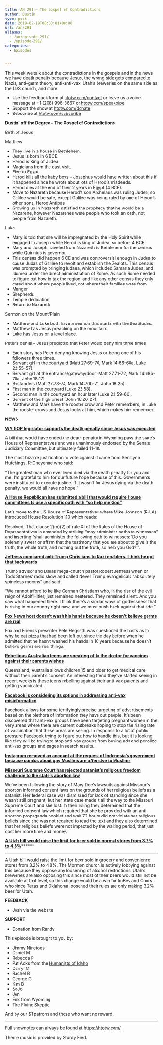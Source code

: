 ```yaml
---
title: AN 291 – The Gospel of Contradictions
author: Dustin
type: post
date: 2019-02-19T08:00:01+00:00
url: /an/291
aliases:
  - /an/episode-291/
  - /episode-291/
categories:
  - Episodes


---
```

<div id="buzzsprout-player-10552818"></div><script src="https://www.buzzsprout.com/1983601/10552818-episode-291-the-gospel-of-contradictions.js?container_id=buzzsprout-player-10552818&player=small" type="text/javascript" charset="utf-8"></script>

This week we talk about the contradictions in the gospels and in the news we have death penalty because Jesus, the wrong side gets compared to Nazis, anti-germ theory, anti-anti-vax, Utah&#8217;s breweries on the same side as the LDS church, and more.

<!--more-->

 * Use the feedback form at [htotw.com/contact](https://htotw.com/contact) or leave us a voice message at +1 (208) 996-8667 or <a href="https://htotw.com/speakpipe" target="_blank" rel="noopener">htotw.com/speakpipe</a>
 * Support the show at <a href="https://htotw.com/donate" target="_blank" rel="noopener">htotw.com/donate</a>
 * Subscribe at <a href="https://htotw.com/subscribe" target="_blank" rel="noopener">htotw.com/subscribe</a>

**Dustin’ off the Degree &#8211; The Gospel of Contradictions**

Birth of Jesus

Matthew

  * They live in a house in Bethlehem.
  * Jesus is born in 6 BCE.
  * Herod is King of Judea.
  * Magicians from the east visit.
  * Flee to Egypt.
  * Herod kills all the baby boys &#8211; Josephus would have written about this if it happened since he wrote about lots of Herod’s misdeeds.
  * Herod dies at the end of their 2 years in Egypt (4 BCE).
  * Move to Nazareth because Herod’s son Archelaus was ruling Judea, so Galilee would be safe, except Galilee was being ruled by one of Herod’s other sons, Herod Antipas.
  * Growing up in Nazareth satisfied the prophecy that he would be a Nazarene, however Nazarenes were people who took an oath, not people from Nazareth.

Luke

  * Mary is told that she will be impregnated by the Holy Spirit while engaged to Joseph while Herod is king of Judea, so before 4 BCE.
  * Mary and Joseph traveled from Nazareth to Bethlehem for the census while Quirinius is governor.
  * This census did happen 6 CE and was controversial enough in Judea to cause Judas of Galilee to revolt and establish the Zealots. This census was prompted by bringing Iudaea, which included Samaria Judea, and Idumea under the direct administration of Rome. As such Rome needed to figure out how to tax the region, and like any other census they only cared about where people lived, not where their families were from.
  * Manger
  * Shepherds
  * Temple dedication
  * Return to Nazareth

Sermon on the Mount/Plain

  * Matthew and Luke both have a sermon that starts with the Beatitudes.
  * Matthew has Jesus preaching on the mountain.
  * Luke has Jesus on a level place.

Peter’s denial &#8211; Jesus predicted that Peter would deny him three times

  * Each story has Peter denying knowing Jesus or being one of his followers three times.
  * Servant girl in the courtyard (Matt 27:69-70, Mark 14:66-68a, Luke 22:55-57).
  * Servant girl at the entrance/gateway/door (Matt 27:71-72, Mark 14:68b-70a, John 18:17).
  * Bystanders (Matt 27:73-74, Mark 14:70b-71, John 18:25).
  * First man in the courtyard (Luke 22:58).
  * Second man in the courtyard an hour later (Luke 22:59-60).
  * Servant of the high priest (John 18:26-27).
  * Matthew and Mark have the rooster crow and Peter remembers, in Luke the rooster crows and Jesus looks at him, which makes him remember.

**NEWS**

**<a href="https://trib.com/news/state-and-regional/govt-and-politics/wyoming-senate-defeats-death-penalty-repeal-bill/article_0603777b-4059-5101-ab92-3731036c4478.html" target="_blank" rel="noopener">WY GOP legislator supports the death penalty since Jesus was executed</a>**

A bill that would have ended the death penalty in Wyoming pass the state’s House of Representatives and was unanimously endorsed by the Senate Judiciary Committee, but ultimately failed 11-18.

The most bizarre justification to vote against it came from Sen Lynn Hutchings, R-Cheyenne who said:

“The greatest man who ever lived died via the death penalty for you and me. I’m grateful to him for our future hope because of this. Governments were instituted to execute justice. If it wasn’t for Jesus dying via the death penalty, we would all have no hope.”

**<a href="https://friendlyatheist.patheos.com/2019/02/12/house-republican-files-bill-requiring-witnesses-to-say-so-help-me-god-in-oath/" target="_blank" rel="noopener">A House Republican has submitted a bill that would require House committees to use a specific oath with &#8220;so help me God&#8221;</a>**

Let’s move to the US House of Representatives where Mike Johnson (R-LA) introduced House Resolution 110 which reads:

Resolved, That clause 2(m)(2) of rule XI of the Rules of the House of Representatives is amended by striking “may administer oaths to witnesses” and inserting “shall administer the following oath to witnesses: ‘Do you solemnly swear or affirm that the testimony that you are about to give is the truth, the whole truth, and nothing but the truth, so help you God?’”.

**<a href="https://www.dallasobserver.com/news/dallas-pastor-robet-jeffress-says-anti-trump-christians-are-morons-11561290" target="_blank" rel="noopener">Jeffress compared anti-Trump Christians to Nazi enablers. I think he got that backwards</a>**

Trump advisor and Dallas mega-church pastor Robert Jeffress when on Todd Starnes’ radio show and called Never Trump evangelicals “absolutely spineless morons” and said:

“We cannot afford to be like German Christians who, in the rise of the evil reign of Adolf Hitler, just remained neutered. They remained silent. And you saw what happened there. I think there’s a similar wave of godlessness that is rising in our country right now, and we must push back against that tide.”

**<a href="https://www.newsweek.com/pete-hegseth-hand-washing-hygiene-fox-news-germs-1325989&quot;" target="_blank" rel="noopener">Fox News host doesn&#8217;t wash his hands because he doesn&#8217;t believe germs are real</a>**

Fox and Friends presenter Pete Hegseth was questioned the hosts as to why he eat pizza that had been left out since the day before when he admitted that he hasn’t washed his hands in 10 years because he doesn’t believe germs are real things.

**<a href="https://www.thedailybeast.com/australian-teens-ignore-anti-vaxxer-parents-by-getting-secret-vaccinations" target="_blank" rel="noopener">Rebellious Australian teens are sneaking of to the doctor for vaccines against their parents wishes</a>**

Queensland, Australia allows children 15 and older to get medical care without their parent’s consent. An interesting trend they’ve started seeing in recent weeks is these teens rebelling against their anti-vax parents and getting vaccinated.

**<a href="https://www.businessinsider.com/facebook-may-remove-anti-vaccination-content-2019-2" target="_blank" rel="noopener">Facebook is considering its options in addressing anti-vax misinformation</a>**

Facebook allows for some terrifyingly precise targeting of advertisements based on the plethora of information they have out people. It’s been discovered that anti-vax groups have been targeting pregnant women in the very areas where there are current outbreaks hoping to stop the rising rate of vaccination that these areas are seeing. In response to a lot of public pressure Facebook trying to figure out how to handle this, but it is looking like they will be trying to stop anti-vax groups from buying ads and penalize anti-vax groups and pages in search results.

**<a href="https://www.thejakartapost.com/news/2019/02/13/instagram-grants-indonesias-request-shuts-down-account-featuring-gay-muslim-comic.html" target="_blank" rel="noopener">Instagram removed an account at the request of Indonesia&#8217;s government because comics about gay Muslims are offensive to Muslims</a>**

**<a href="https://friendlyatheist.patheos.com/2019/02/14/missouri-supreme-court-rejects-satanists-religious-challenge-to-abortion-laws/" target="_blank" rel="noopener">Missouri Supreme Court has rejected satanist&#8217;s religious freedom challenge to the state&#8217;s abortion law</a>**

We’ve been following the story of Mary Doe’s lawsuits against Missouri’s abortion informed consent laws on the grounds of her religious beliefs as a satanist. Her federal case was dismissed for lack of standing since she wasn’t still pregnant, but her state case made it all the way to the Missouri Supreme Court and she lost. In their ruling they determined that the informed consent law which required that she be provided with an anti-abortion propaganda booklet and wait 72 hours did not violate her religious beliefs since she was not required to read the text and they also determined that her religious beliefs were not impacted by the waiting period, that just cost her more time and money.

**<a href="https://fox13now.com/2019/02/11/lds-church-says-it-opposes-bill-eliminating-3-2-beer-in-utah/" target="_blank" rel="noopener">A Utah bill would raise the limit for beer sold in normal stores from 3.2% to 4.8%</a>********
****** 

A Utah bill would raise the limit for beer sold in grocery and convenience stores from 3.2% to 4.8%. The Mormon church is actively lobbying against this because they oppose any loosening of alcohol restrictions. Utah’s breweries are also opposing this since most of their beers would still not be available at that level, so this change would be a win for ImBev and Coors who since Texas and Oklahoma loosened their rules are only making 3.2% beer for Utah.

**FEEDBACK**

  * Josh via the website

**SUPPORT**

  * Donation from Randy

This episode is brought to you by:

  * Jimmy Ninetoes
  * Daniel M
  * Rebecca P
  * Pat Acks from the <a href="https://www.humanistsofidaho.org" target="_blank" rel="noopener">Humanists of Idaho</a>
  * Darryl G
  * Rachel B
  * George G
  * Kim B
  * SoJo
  * Jen
  * Erik from Wyoming
  * The Flying Skeptic

And by our $1 patrons and those who want no reward.

<hr class="wp-block-separator" />

Full shownotes can always be found at <https://htotw.com/>  

Theme music is provided by Sturdy Fred.
